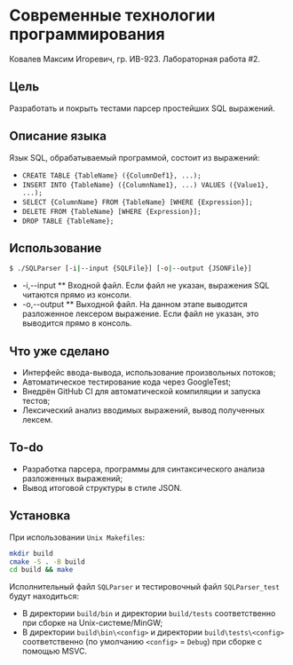 # Современные технологии программирования
Ковалев Максим Игоревич, гр. ИВ-923. Лабораторная работа #2.

## Цель
Разработать и покрыть тестами парсер простейших SQL выражений.

## Описание языка
Язык SQL, обрабатываемый программой, состоит из выражений:
* `CREATE TABLE {TableName} ({ColumnDef1}, ...);`
* `INSERT INTO {TableName} ({ColumnName1}, ...) VALUES ({Value1}, ...);`
* `SELECT {ColumnName} FROM {TableName} [WHERE {Expression}];`
* `DELETE FROM {TableName} [WHERE {Expression}];`
* `DROP TABLE {TableName};`

## Использование
```bash
$ ./SQLParser [-i|--input {SQLFile}] [-o|--output {JSONFile}]
```
* -i,--input
** Входной файл. Если файл не указан, выражения SQL читаются прямо из консоли.
* -o,--output
** Выходной файл. На данном этапе выводится разложенное лексером выражение. Если файл не указан, это выводится прямо в консоль.

## Что уже сделано
* Интерфейс ввода-вывода, использование произвольных потоков;
* Автоматическое тестирование кода через GoogleTest;
* Внедрён GitHub CI для автоматической компиляции и запуска тестов;
* Лексический анализ вводимых выражений, вывод полученных лексем.

## To-do
* Разработка парсера, программы для синтаксического анализа разложенных выражений;
* Вывод итоговой структуры в стиле JSON.

## Установка
При использовании `Unix Makefiles`:
```bash
mkdir build
cmake -S . -B build
cd build && make
```
Исполнительный файл `SQLParser` и тестировочный файл `SQLParser_test` будут находиться:
 * В директории `build/bin` и директории `build/tests` соответственно при сборке на Unix-системе/MinGW;
 * В директории `build\bin\<config>` и директории `build\tests\<config>` соответственно (по умолчанию `<config>` = `Debug`) при сборке с помощью MSVC.